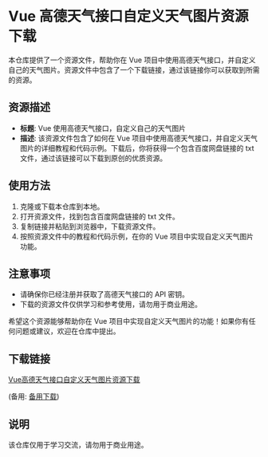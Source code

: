 # Vue 高德天气接口自定义天气图片资源下载

本仓库提供了一个资源文件，帮助你在 Vue 项目中使用高德天气接口，并自定义自己的天气图片。资源文件中包含了一个下载链接，通过该链接你可以获取到所需的资源。

## 资源描述

- **标题**: Vue 使用高德天气接口，自定义自己的天气图片
- **描述**: 该资源文件包含了如何在 Vue 项目中使用高德天气接口，并自定义天气图片的详细教程和代码示例。下载后，你将获得一个包含百度网盘链接的 txt 文件，通过该链接可以下载到原创的优质资源。

## 使用方法

1. 克隆或下载本仓库到本地。
2. 打开资源文件，找到包含百度网盘链接的 txt 文件。
3. 复制链接并粘贴到浏览器中，下载资源文件。
4. 按照资源文件中的教程和代码示例，在你的 Vue 项目中实现自定义天气图片功能。

## 注意事项

- 请确保你已经注册并获取了高德天气接口的 API 密钥。
- 下载的资源文件仅供学习和参考使用，请勿用于商业用途。

希望这个资源能够帮助你在 Vue 项目中实现自定义天气图片的功能！如果你有任何问题或建议，欢迎在仓库中提出。

## 下载链接
[Vue高德天气接口自定义天气图片资源下载](https://pan.quark.cn/s/59cee711f885) 

(备用: [备用下载](https://pan.baidu.com/s/15Gsc8PDMAUrsh-tqxEbZGA?pwd=1234))

## 说明

该仓库仅用于学习交流，请勿用于商业用途。
